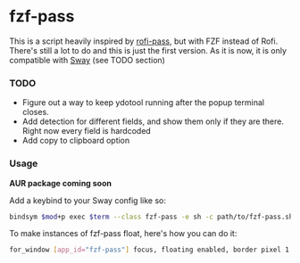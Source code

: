 # fzf-pass

This is a script heavily inspired by [rofi-pass](https://github.com/carnager/rofi-pass), but with FZF instead of Rofi. There's still a lot to do and this is just the first version. As it is now, it is only compatible with [Sway](https://github.com/swaywm/sway) (see TODO section)

### TODO
- Figure out a way to keep ydotool running after the popup terminal closes.
- Add detection for different fields, and show them only if they are there. Right now every field is hardcoded
- Add copy to clipboard option

### Usage
**AUR package coming soon**

Add a keybind to your Sway config like so:
```bash
bindsym $mod+p exec $term --class fzf-pass -e sh -c path/to/fzf-pass.sh

```

To make instances of fzf-pass float, here's how you can do it:
```bash
for_window [app_id="fzf-pass"] focus, floating enabled, border pixel 1

```

